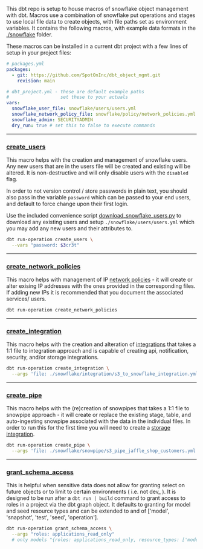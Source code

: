 This dbt repo is setup to house macros of snowflake object management with dbt.
Macros use a combination of snowflake put operations and stages to use local file data to create objects, with file paths set as environment variables. It contains the following macros, with example data formats in the [./snowflake](./snowflake/) folder.

These macros can be installed in a current dbt project with a few lines of setup in your project files:
```yml
# packages.yml
packages:
  - git: https://github.com/SpotOnInc/dbt_object_mgmt.git
    revision: main
```
```yml
# dbt_project.yml - these are default example paths
#                   set these to your actuals
vars:
  snowflake_user_file: snowflake/users/users.yml
  snowflake_network_policy_file: snowflake/policy/network_policies.yml
  snowflake_admin: SECURITYADMIN
  dry_run: true # set this to false to execute commands
```

---
### [create_users](./macros/create_users.sql)

This macro helps with the creation and management of snowflake users. Any new users that are in the users file will be created and existing will be altered. It is non-destructive and will only disable users with the `disabled` flag.

In order to not version control / store passwords in plain text, you should also pass in the variable `password` which can be passed to your end users, and default to force change upon their first login.

Use the included convenience script [download_snowflake_users.py](./download_snowflake_users.sql) to download any existing users and setup `./snowflake/users/users.yml` which you may add any new users and their attributes to.

```bash
dbt run-operation create_users \
  --vars "password: $3cr3t"
```

___
### [create_network_policies](macros/create_network_policies.sql)

This macro helps with management of IP [network policies](https://docs.snowflake.com/en/user-guide/network-policies) - it will create or alter exising IP addresses with the ones provided in the corresponding files. If adding new IPs it is recommended that you document the associated services/ users.

```bash
dbt run-operation create_network_policies
```

___
### [create_integration](./macros/create_integration.sql)

This macro helps with the creation and alteration of [integrations](https://docs.snowflake.com/en/sql-reference/sql/create-integration) that takes a 1:1 file to integration approach and is capable of creating api, notification, security, and/or storage integrations.

```bash
dbt run-operation create_integration \
  --args 'file: ./snowflake/integration/s3_to_snowflake_integration.yml'
```

______
### [create_pipe](./macros/create_pipe.sql)

This macro helps with the (re)creation of snowpipes that takes a 1:1 file to snowpipe approach - it will create or replace the existing stage, table, and auto-ingesting snowpipe associated with the data in the individual files. In order to run this for the first time you will need to create a [storage integration](./macros/create_integration.sql).

```bash
dbt run-operation create_pipe \
  --args 'file: ./snowflake/snowpipe/s3_pipe_jaffle_shop_customers.yml'
```

___
### [grant_schema_access](./macros/grant_schema_access.sql)

This is helpful when sensitive data does not allow for granting select on future objects or to limit to certain environments ( i.e. not dev_ ). It is designed to be run after a `dbt run | build` command to grant access to roles in a project via the dbt graph object. It defaults to granting for model and seed resource types and can be extended to and of ['model', 'snapshot', 'test', 'seed', 'operation'].

```bash
dbt run-operation grant_schema_access \
  --args "roles: applications_read_only"
  # only models "{roles: applications_read_only, resource_types: ['models']}
```
